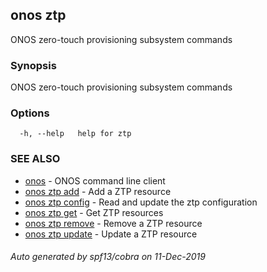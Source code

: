## onos ztp

ONOS zero-touch provisioning subsystem commands

### Synopsis

ONOS zero-touch provisioning subsystem commands

### Options

```
  -h, --help   help for ztp
```

### SEE ALSO

* [onos](onos.md)	 - ONOS command line client
* [onos ztp add](onos_ztp_add.md)	 - Add a ZTP resource
* [onos ztp config](onos_ztp_config.md)	 - Read and update the ztp configuration
* [onos ztp get](onos_ztp_get.md)	 - Get ZTP resources
* [onos ztp remove](onos_ztp_remove.md)	 - Remove a ZTP resource
* [onos ztp update](onos_ztp_update.md)	 - Update a ZTP resource

###### Auto generated by spf13/cobra on 11-Dec-2019
